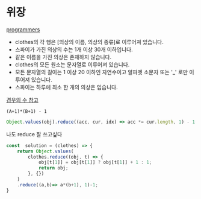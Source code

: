 # 위장

[programmers](https://programmers.co.kr/learn/courses/30/lessons/42578)


- clothes의 각 행은 [의상의 이름, 의상의 종류]로 이루어져 있습니다.
- 스파이가 가진 의상의 수는 1개 이상 30개 이하입니다.
- 같은 이름을 가진 의상은 존재하지 않습니다.
- clothes의 모든 원소는 문자열로 이루어져 있습니다.
- 모든 문자열의 길이는 1 이상 20 이하인 자연수이고 알파벳 소문자 또는 '_' 로만 이루어져 있습니다.
- 스파이는 하루에 최소 한 개의 의상은 입습니다.

[경우의 수 참고](https://junghn.tistory.com/entry/%EC%95%8C%EA%B3%A0%EB%A6%AC%EC%A6%98-%ED%94%84%EB%A1%9C%EA%B7%B8%EB%9E%98%EB%A8%B8%EC%8A%A4-%EC%9C%84%EC%9E%A5-%ED%95%B4%EC%8B%9C-1)

`(A+1)*(B+1) - 1`

```js
Object.values(obj).reduce((acc, cur, idx) => acc *= cur.length, 1) - 1
```


나도 reduce 잘 쓰고싶다
```js
const  solution = (clothes) => {
    return Object.values(
        clothes.reduce((obj, t) => {
            obj[t[1]] = obj[t[1]] ? obj[t[1]] + 1 : 1;
            return obj;
        }, {})
    )
    .reduce((a,b)=> a*(b+1), 1)-1;
}
```